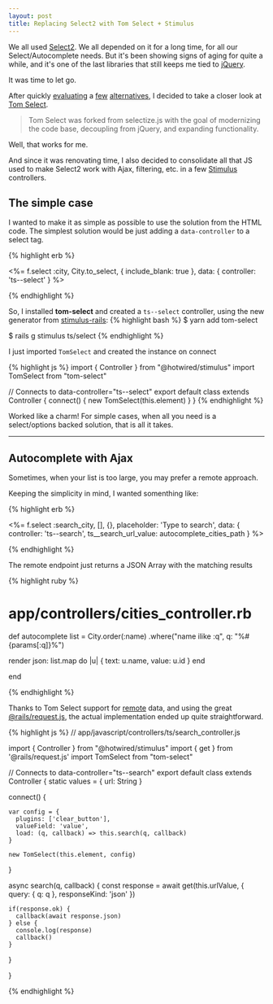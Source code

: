 ```yaml
---
layout: post
title: Replacing Select2 with Tom Select + Stimulus
---
```

We all used [Select2](https://select2.org/). We all depended on it for a long time, for all our Select/Autocomplete needs. But it's been showing signs of aging for quite a while, and it's one of the last libraries that still keeps me tied to [jQuery](https://love2dev.com/blog/jquery-obsolete/).

It was time to let go.

After quickly [evaluating](https://github.com/brianvoe/slim-select) a [few](https://github.com/wolffe/tail.select.js) [alternatives](https://github.com/selectize/selectize.js), I decided to take a closer look at [Tom Select](https://tom-select.js.org/).

> Tom Select was forked from selectize.js with the goal of modernizing the code base, decoupling from jQuery, and expanding functionality.

Well, that works for me.

And since it was renovating time, I also decided to consolidate all that JS used to make Select2 work with Ajax, filtering, etc. in a few [Stimulus](https://stimulus.hotwired.dev/) controllers.

## The simple case

I wanted to make it as simple as possible to use the solution from the HTML code. The simplest solution would be just adding a `data-controller` to a select tag.

{% highlight erb %}

<%= f.select :city,
              City.to_select,
              { include_blank: true },
              data: {
                controller: 'ts--select'
              } %>

{% endhighlight %}

So, I installed **tom-select** and created a `ts--select` controller, using the new generator from [stimulus-rails](https://github.com/hotwired/stimulus-rails):
{% highlight bash %}
$ yarn add tom-select

$ rails g stimulus ts/select
{% endhighlight %}

I just imported `TomSelect` and created the instance on connect

{% highlight js %}
import { Controller } from "@hotwired/stimulus"
import TomSelect      from "tom-select"

// Connects to data-controller="ts--select"
export default class extends Controller {
  connect() {
    new TomSelect(this.element)
  }
}
{% endhighlight %}

Worked like a charm! For simple cases, when all you need is a select/options backed solution, that is all it takes.

---
## Autocomplete with Ajax

Sometimes, when your list is too large, you may prefer a remote approach.

Keeping the simplicity in mind, I wanted somenthing like:

{% highlight erb %}

<%= f.select :search_city, [], {},
              placeholder: 'Type to search',
              data: {
                controller: 'ts--search',
                ts__search_url_value: autocomplete_cities_path
              } %>

{% endhighlight %}

The remote endpoint just returns a JSON Array with the matching results

{% highlight ruby %}

# app/controllers/cities_controller.rb

def autocomplete
  list = City.order(:name)
             .where("name ilike :q", q: "%#{params[:q]}%")

  render json: list.map do |u|
    {
      text: u.name,
      value: u.id
    }
  end

end

{% endhighlight %}

Thanks to Tom Select support for [remote](https://tom-select.js.org/examples/remote/) data, and using the great [@rails/request.js](https://github.com/rails/request.js), the actual implementation ended up quite straightforward.


{% highlight js %}
// app/javascript/controllers/ts/search_controller.js

import { Controller } from "@hotwired/stimulus"
import { get }        from '@rails/request.js'
import TomSelect      from "tom-select"

// Connects to data-controller="ts--search"
export default class extends Controller {
  static values = { url: String }

  connect() {

    var config = {
      plugins: ['clear_button'],
      valueField: 'value',
      load: (q, callback) => this.search(q, callback)
    }

    new TomSelect(this.element, config)
  }

  async search(q, callback) {
    const response = await get(this.urlValue, {
      query: { q: q },
      responseKind: 'json'
    })

    if(response.ok) {
      callback(await response.json)
    } else {
      console.log(response)
      callback()
    }
  }

}

{% endhighlight %}